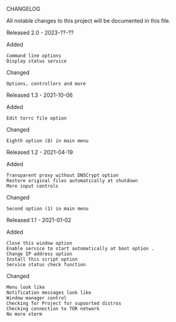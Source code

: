 CHANGELOG

All notable changes to this project will be documented in this file.

Released
2.0 - 2023-??-??

Added

    Command line options
    Display status service

Changed

    Options, controllers and more
    


Released
1.3 - 2021-10-06

Added

    Edit torrc file option
    

Changed

    Eighth option (8) in main menu
    


Released
1.2 - 2021-04-19

Added

    Transparent proxy without DNSCrypt option
    Restore original files automatically at shutdown
    More input controls
    

Changed

    Second option (1) in main menu
    

Released
1.1 - 2021-01-02


Added

    Close this window option
    Enable service to start automatically at boot option .
    Change IP address option
    Install this script option
    Service status check function

Changed

    Menu look like
    Notification messages look like
    Window manager control
    Checking Tor Project for supoorted distros
    Checking connection to TOR network
    No more xterm
